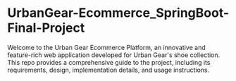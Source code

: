 # UrbanGear-Ecommerce_SpringBoot-Final-Project
Welcome to the Urban Gear Ecommerce Platform, an innovative and feature-rich web application developed for Urban Gear's shoe collection. This repo provides a comprehensive guide to the project, including its requirements, design, implementation details, and usage instructions.
